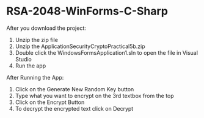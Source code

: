 # RSA-2048-WinForms-C-Sharp

After you download the project:
1) Unzip the zip file
2) Unzip the ApplicationSecurityCryptoPractical5b.zip
3) Double click the WindowsFormsApplication1.sln to open the file in Visual Studio
4) Run the app

After Running the App:
1) Click on the Generate New Random Key button
2) Type what you want to encrypt on the 3rd textbox from the top
3) Click on the Encrypt Button
4) To decrypt the encrypted text click on Decrypt
